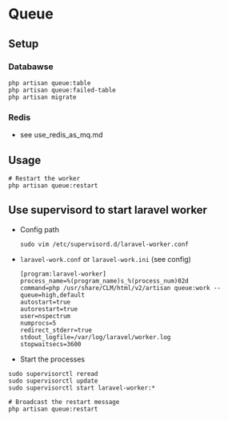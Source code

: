 # Queue

## Setup
### Databawse

```bash=
php artisan queue:table
php artisan queue:failed-table
php artisan migrate
```

### Redis

* see use_redis_as_mq.md

## Usage

```bash=
# Restart the worker
php artisan queue:restart
```

## Use supervisord to start laravel worker

- Config path
    ```
    sudo vim /etc/supervisord.d/laravel-worker.conf
    ```

- `laravel-work.conf` or `laravel-work.ini` (see config)
    ```
    [program:laravel-worker]
    process_name=%(program_name)s_%(process_num)02d
    command=php /usr/share/CLM/html/v2/artisan queue:work --queue=high,default
    autostart=true
    autorestart=true
    user=nspectrum
    numprocs=5
    redirect_stderr=true
    stdout_logfile=/var/log/laravel/worker.log
    stopwaitsecs=3600
    ```

- Start the processes

```bash=
sudo supervisorctl reread
sudo supervisorctl update
sudo supervisorctl start laravel-worker:*

# Broadcast the restart message
php artisan queue:restart
```